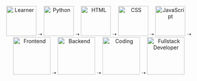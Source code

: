 <p align="center">
  <!-- Learner -->
  <img src="https://media.giphy.com/media/26BRv0ThflsHCqDrG/giphy.gif" width="80" title="Learner" /> ➝ 
  <!-- Python -->
  <img src="https://media.giphy.com/media/LMt9638dO8dftAjtco/giphy.gif" width="80" title="Python" /> ➝ 
  <!-- HTML -->
  <img src="https://media.giphy.com/media/XAxylRMCdpbEWUAvr8/giphy.gif" width="80" title="HTML" /> ➝ 
  <!-- CSS -->
  <img src="https://media.giphy.com/media/fsEaZldNC8A1PJ3mwp/giphy.gif" width="80" title="CSS" /> ➝ 
  <!-- JavaScript -->
  <img src="https://media.giphy.com/media/ln7z2eWriiQAllfVcn/giphy.gif" width="80" title="JavaScript" /> ➝ 
  <!-- Frontend -->
  <img src="https://media.giphy.com/media/26tn33aiTi1jkl6H6/giphy.gif" width="100" title="Frontend" /> ➝ 
  <!-- Backend -->
  <img src="https://media.giphy.com/media/coxQHKASG60HrHtvkt/giphy.gif" width="100" title="Backend" /> ➝ 
  <!-- Coding Practice -->
  <img src="https://media.giphy.com/media/3o7aD4U3YJ4rHUKc1O/giphy.gif" width="100" title="Coding" /> ➝
  <!-- Fullstack -->
  <img src="https://media.giphy.com/media/f3iwJFOVOwuy7K6FFw/giphy.gif" width="100" title="Fullstack Developer" />
</p>
